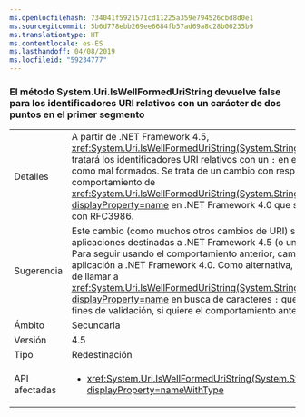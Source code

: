 ```yaml
---
ms.openlocfilehash: 734041f5921571cd11225a359e794526cbd8d0e1
ms.sourcegitcommit: 5b6d778ebb269ee6684fb57ad69a8c28b06235b9
ms.translationtype: HT
ms.contentlocale: es-ES
ms.lasthandoff: 04/08/2019
ms.locfileid: "59234777"
---
```

### <a name="systemuriiswellformeduristring-method-returns-false-for-relative-uris-with-a-colon-char-in-first-segment"></a>El método System.Uri.IsWellFormedUriString devuelve false para los identificadores URI relativos con un carácter de dos puntos en el primer segmento

|   |   |
|---|---|
|Detalles|A partir de .NET Framework 4.5, <xref:System.Uri.IsWellFormedUriString(System.String,System.UriKind)> tratará los identificadores URI relativos con un <code>:</code> en el primer segmento como mal formados. Se trata de un cambio con respecto al comportamiento de <xref:System.Uri.IsWellFormedUriString(System.String,System.UriKind)?displayProperty=name> en .NET Framework 4.0 que se realizó para cumplir con RFC3986.|
|Sugerencia|Este cambio (como muchos otros cambios de URI) solo afecta a las aplicaciones destinadas a .NET Framework 4.5 (o una versión posterior). Para seguir usando el comportamiento anterior, cambie el destino de la aplicación a .NET Framework 4.0. Como alternativa, examine el URI antes de llamar a <xref:System.Uri.IsWellFormedUriString(System.String,System.UriKind)?displayProperty=name> en busca de caracteres <code>:</code> que se puedan quitar con fines de validación, si quiere el comportamiento anterior.|
|Ámbito|Secundaria|
|Versión|4.5|
|Tipo|Redestinación|
|API afectadas|<ul><li><xref:System.Uri.IsWellFormedUriString(System.String,System.UriKind)?displayProperty=nameWithType></li></ul>|

